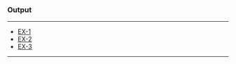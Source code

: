 ### Output
***
* [EX-1](light.com "EX-1")
* [EX-2](light.com "EX-1")
* [EX-3](light.com "EX-1")
***
